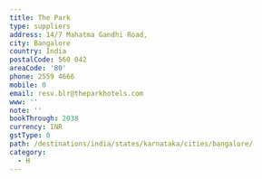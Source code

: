 ```yaml
---
title: The Park
type: suppliers
address: 14/7 Mahatma Gandhi Road,
city: Bangalore
country: India
postalCode: 560 042
areaCode: '80'
phone: 2559 4666
mobile: 0
email: resv.blr@theparkhotels.com
www: ''
note: ''
bookThrough: 2038
currency: INR
gstType: 0
path: /destinations/india/states/karnataka/cities/bangalore/
category:
  - H
---
```


